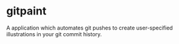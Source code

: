 # gitpaint
A application which automates git pushes to create user-specified illustrations in your git commit history. 
